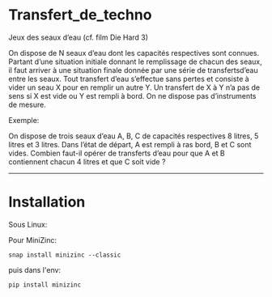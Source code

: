 # Transfert_de_techno

Jeux des seaux d’eau (cf. film Die Hard 3)

On dispose de N seaux d’eau dont les capacités respectives sont connues. Partant d’une situation initiale donnant le remplissage de chacun des seaux, il faut arriver à une situation finale donnée par une série de transfertsd’eau entre les seaux. Tout transfert d’eau s’effectue sans pertes et consiste à vider un seau X pour en remplir un autre Y. Un transfert de X à Y n’a pas de sens si X est vide ou Y est rempli à bord. On ne dispose pas d’instruments de mesure.

Exemple:

On dispose de trois seaux d’eau A, B, C de capacités respectives 8 litres, 5 litres et 3 litres. Dans l’état de départ, A est rempli à ras bord, B et C sont vides. Combien faut-il opérer de transferts d’eau pour que A et B contiennent chacun 4 litres et que C soit vide ?


---
# Installation

Sous Linux:
    
Pour MiniZinc:

    snap install minizinc --classic

puis dans l'env:

    pip install minizinc

